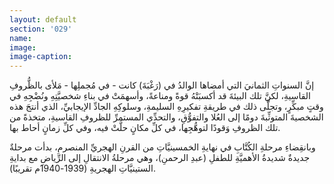 ```yaml
---
layout: default
section: '029'
name:
image:
image-caption:
---
```


إنَّ السنواتِ الثمانيَ التي أمضاها الوالدُ في (رَغْبَةَ) كانت - في مُجملِها - مَلأى بالظُّروفِ القاسيةِ، لكنَّ تلك البيئةَ قد أكسبَتْهُ قوةً ومناعةً، وأسهمَتْ في بناءِ شخصيَّتِهِ ونُضْجِهِ في وقتٍ مبكِّرٍ، وتجلَّى ذلك في طريقةِ تفكيرِهِ السليمةِ، وسلوكِهِ الجادِّ الإيجابيِّ، الذي أنتجَ هذه الشخصيةَ المتوثِّبةَ دومًا إلى العُلا والتفوُّقِ، والتحدِّي المستمرِّ للظروفِ القاسيةِ، متخذةً من تلك الظروفِ وَقودًا لتوهُّجِها، في كلِّ مكانٍ حلَّتْ فيه، وفي كلِّ زمانٍ أحاط بها.

وبانقِضاءِ مرحلةِ الكُتَّابِ في نهايةِ الخمسينيَّاتِ من القرنِ الهجريِّ المنصرمِ، بدأت مرحلةٌ جديدةٌ شديدةُ الأهميَّةِ للطفلِ (عبدِ الرحمنِ)، وهي مرحلةُ الانتقالِ إلى الرِّياضِ مع بدايةِ الستينيَّاتِ الهجريةِ (1939-1940م تقريبًا).
